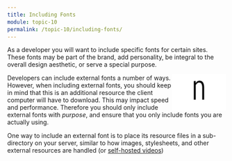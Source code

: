 ```yaml
---
title: Including Fonts
module: topic-10
permalink: /topic-10/including-fonts/
---
```


<div class="divider-heading"></div>

As a developer you will want to include specific fonts for certain sites. These fonts may be part of the brand, add personality, be integral to the overall design aesthetic, or serve a special purpose.

<img src="../img/character-fonts.gif" alt="different fonts for the letter n" style="width: 125px; float: right; margin: 0" />

Developers can include external fonts a number of ways. However, when including external fonts, you should keep in mind that this is an additional resource the client computer will have to download. This may impact speed and performance. Therefore you should only include external fonts with _purpose_, and ensure that you only include fonts you are actually using.

One way to include an external font is to place its resource files in a sub-directory on your server, similar to how images, stylesheets, and other external resources are handled (or [self-hosted videos](../../topic-07/video-hosting))

